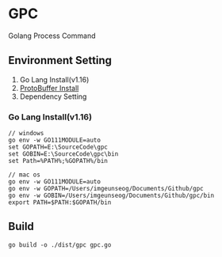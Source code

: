 # GPC

Golang Process Command

## Environment Setting

1. Go Lang Install(v1.16)
2. [ProtoBuffer Install](https://github.com/protocolbuffers/protobuf)
3. Dependency Setting

### Go Lang Install(v1.16)

```shell
// windows
go env -w GO111MODULE=auto
set GOPATH=E:\SourceCode\gpc
set GOBIN=E:\SourceCode\gpc\bin
set Path=%PATH%;%GOPATH%/bin
```

```shell
// mac os
go env -w GO111MODULE=auto
go env -w GOPATH=/Users/imgeunseog/Documents/Github/gpc
go env -w GOBIN=/Users/imgeunseog/Documents/Github/gpc/bin
export PATH=$PATH:$GOPATH/bin
```

## Build

```shell
go build -o ./dist/gpc gpc.go
```
